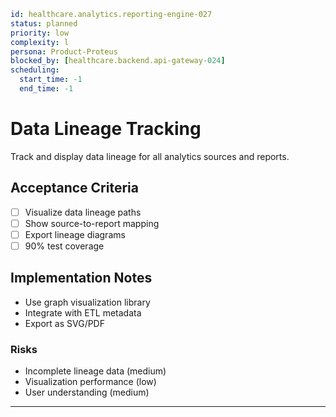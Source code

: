 ```yaml
id: healthcare.analytics.reporting-engine-027
status: planned
priority: low
complexity: l
persona: Product-Proteus
blocked_by: [healthcare.backend.api-gateway-024]
scheduling:
  start_time: -1
  end_time: -1
```

# Data Lineage Tracking

Track and display data lineage for all analytics sources and reports.

## Acceptance Criteria

- [ ] Visualize data lineage paths
- [ ] Show source-to-report mapping
- [ ] Export lineage diagrams
- [ ] 90% test coverage

## Implementation Notes

- Use graph visualization library
- Integrate with ETL metadata
- Export as SVG/PDF

### Risks

- Incomplete lineage data (medium)
- Visualization performance (low)
- User understanding (medium)

---
